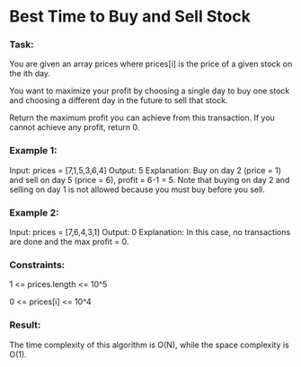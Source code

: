 # Best Time to Buy and Sell Stock

### Task:

You are given an array prices where prices[i] is the price of a given stock on the ith day.

You want to maximize your profit by choosing a single day to buy one stock and choosing a different day 
in the future to sell that stock.

Return the maximum profit you can achieve from this transaction. If you cannot achieve any profit, return 0.

### Example 1:

Input: prices = [7,1,5,3,6,4]
Output: 5
Explanation: Buy on day 2 (price = 1) and sell on day 5 (price = 6), profit = 6-1 = 5.
Note that buying on day 2 and selling on day 1 is not allowed because you must buy before you sell.

### Example 2:

Input: prices = [7,6,4,3,1]
Output: 0
Explanation: In this case, no transactions are done and the max profit = 0.

### Constraints:

1 <= prices.length <= 10^5

0 <= prices[i] <= 10^4

### Result:

The time complexity of this algorithm is O(N), while the space complexity is O(1).